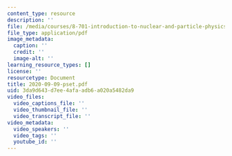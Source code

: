 ```yaml
---
content_type: resource
description: ''
file: /media/courses/8-701-introduction-to-nuclear-and-particle-physics-fall-2020/2020-09-09-pset2.pdf
file_type: application/pdf
image_metadata:
  caption: ''
  credit: ''
  image-alt: ''
learning_resource_types: []
license: ''
resourcetype: Document
title: 2020-09-09-pset.pdf
uid: 3da9d643-d7ee-4afa-adb6-a020a5482da9
video_files:
  video_captions_file: ''
  video_thumbnail_file: ''
  video_transcript_file: ''
video_metadata:
  video_speakers: ''
  video_tags: ''
  youtube_id: ''
---
```

